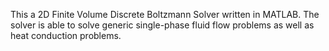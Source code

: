This a 2D Finite Volume Discrete Boltzmann Solver written in MATLAB. The solver is able to solve generic single-phase fluid flow problems as well as heat conduction problems.
